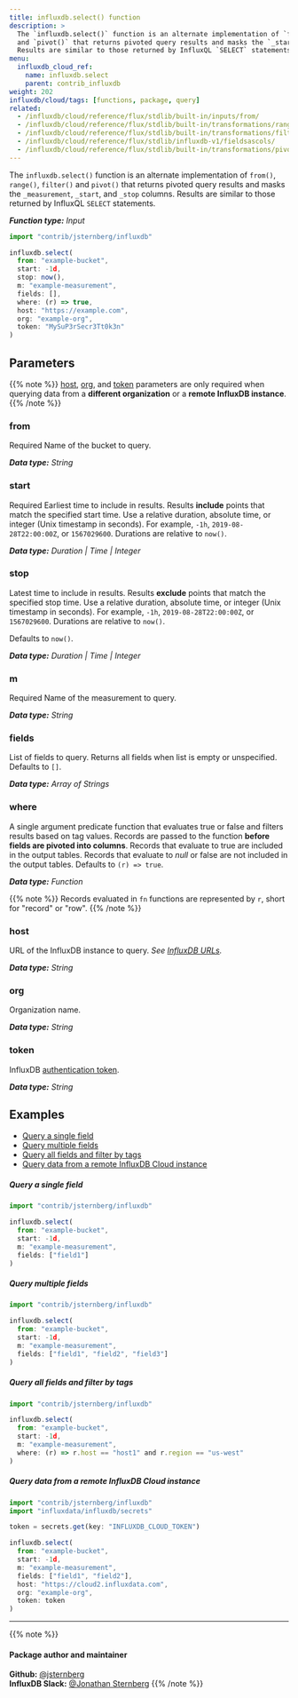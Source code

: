 ```yaml
---
title: influxdb.select() function
description: >
  The `influxdb.select()` function is an alternate implementation of `from()`, `range()`, `filter()`
  and `pivot()` that returns pivoted query results and masks the `_start` and `_stop` column
  Results are similar to those returned by InfluxQL `SELECT` statements.
menu:
  influxdb_cloud_ref:
    name: influxdb.select
    parent: contrib_influxdb
weight: 202
influxdb/cloud/tags: [functions, package, query]
related:
  - /influxdb/cloud/reference/flux/stdlib/built-in/inputs/from/
  - /influxdb/cloud/reference/flux/stdlib/built-in/transformations/range/
  - /influxdb/cloud/reference/flux/stdlib/built-in/transformations/filter/
  - /influxdb/cloud/reference/flux/stdlib/influxdb-v1/fieldsascols/
  - /influxdb/cloud/reference/flux/stdlib/built-in/transformations/pivot/
---
```


The `influxdb.select()` function is an alternate implementation of `from()`, `range()`, `filter()`
and `pivot()` that returns pivoted query results and masks the `_measurement`, `_start`, and `_stop` columns.
Results are similar to those returned by InfluxQL `SELECT` statements.

_**Function type:** Input_

```js
import "contrib/jsternberg/influxdb"

influxdb.select(
  from: "example-bucket",
  start: -1d,
  stop: now(),
  m: "example-measurement",
  fields: [],
  where: (r) => true,
  host: "https://example.com",
  org: "example-org",
  token: "MySuP3rSecr3Tt0k3n"
)
```

## Parameters

{{% note %}}
[host](#host), [org](#org), and [token](#token) parameters are only required when
querying data from a **different organization** or a **remote InfluxDB instance**.
{{% /note %}}

### from
<span class="req">Required</span> Name of the bucket to query.

_**Data type:** String_

### start
<span class="req">Required</span> Earliest time to include in results.
Results **include** points that match the specified start time.
Use a relative duration, absolute time, or integer (Unix timestamp in seconds).
For example, `-1h`, `2019-08-28T22:00:00Z`, or `1567029600`.
Durations are relative to `now()`.

_**Data type:** Duration | Time | Integer_

### stop
Latest time to include in results.
Results **exclude** points that match the specified stop time.
Use a relative duration, absolute time, or integer (Unix timestamp in seconds).
For example, `-1h`, `2019-08-28T22:00:00Z`, or `1567029600`.
Durations are relative to `now()`.

Defaults to `now()`.

_**Data type:** Duration | Time | Integer_

### m
<span class="req">Required</span> Name of the measurement to query.

_**Data type:** String_

### fields
List of fields to query.
Returns all fields when list is empty or unspecified.
Defaults to `[]`.

_**Data type:** Array of Strings_

### where
A single argument predicate function that evaluates true or false and filters results based on tag values.
Records are passed to the function **before fields are pivoted into columns**.
Records that evaluate to true are included in the output tables.
Records that evaluate to _null_ or false are not included in the output tables.
Defaults to `(r) => true`.

_**Data type:** Function_

{{% note %}}
Records evaluated in `fn` functions are represented by `r`, short for "record" or "row".
{{% /note %}}

### host
URL of the InfluxDB instance to query.
_See [InfluxDB URLs](/influxdb/cloud/reference/urls/)._

_**Data type:** String_

### org
Organization name.

_**Data type:** String_

### token
InfluxDB [authentication token](/influxdb/cloud/security/tokens/).

_**Data type:** String_


## Examples

- [Query a single field](#query-a-single-field)
- [Query multiple fields](#query-multiple-fields)
- [Query all fields and filter by tags](#query-all-fields-and-filter-by-tags)
- [Query data from a remote InfluxDB Cloud instance](#query-data-from-a-remote-influxdb-cloud-instance)

##### Query a single field
```js
import "contrib/jsternberg/influxdb"

influxdb.select(
  from: "example-bucket",
  start: -1d,
  m: "example-measurement",
  fields: ["field1"]
)
```

##### Query multiple fields
```js
import "contrib/jsternberg/influxdb"

influxdb.select(
  from: "example-bucket",
  start: -1d,
  m: "example-measurement",
  fields: ["field1", "field2", "field3"]
)
```

##### Query all fields and filter by tags
```js
import "contrib/jsternberg/influxdb"

influxdb.select(
  from: "example-bucket",
  start: -1d,
  m: "example-measurement",
  where: (r) => r.host == "host1" and r.region == "us-west"
)
```

##### Query data from a remote InfluxDB Cloud instance
```js
import "contrib/jsternberg/influxdb"
import "influxdata/influxdb/secrets"

token = secrets.get(key: "INFLUXDB_CLOUD_TOKEN")

influxdb.select(
  from: "example-bucket",
  start: -1d,
  m: "example-measurement",
  fields: ["field1", "field2"],
  host: "https://cloud2.influxdata.com",
  org: "example-org",
  token: token
)
```

---

{{% note %}}
#### Package author and maintainer
**Github:** [@jsternberg](https://github.com/jsternberg)  
**InfluxDB Slack:** [@Jonathan Sternberg](https://influxdata.com/slack)
{{% /note %}}
